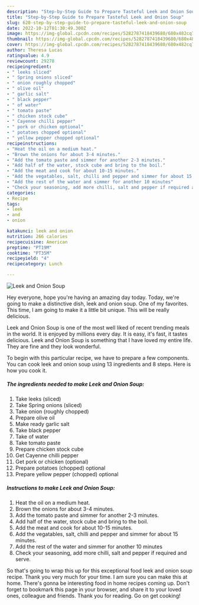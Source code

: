 ```yaml
---
description: "Step-by-Step Guide to Prepare Tasteful Leek and Onion Soup"
title: "Step-by-Step Guide to Prepare Tasteful Leek and Onion Soup"
slug: 620-step-by-step-guide-to-prepare-tasteful-leek-and-onion-soup
date: 2022-10-12T01:30:49.300Z
image: https://img-global.cpcdn.com/recipes/5282787418439680/680x482cq70/leek-and-onion-soup-recipe-main-photo.jpg
thumbnail: https://img-global.cpcdn.com/recipes/5282787418439680/680x482cq70/leek-and-onion-soup-recipe-main-photo.jpg
cover: https://img-global.cpcdn.com/recipes/5282787418439680/680x482cq70/leek-and-onion-soup-recipe-main-photo.jpg
author: Theresa Lucas
ratingvalue: 4.9
reviewcount: 29278
recipeingredient:
- " leeks sliced"
- " Spring onions sliced"
- " onion roughly chopped"
- " olive oil"
- " garlic salt"
- " black pepper"
- " of water"
- " tomato paste"
- " chicken stock cube"
- " Cayenne chilli pepper"
- " pork or chicken optional"
- " potatoes chopped optional"
- " yellow pepper chopped optional"
recipeinstructions:
- "Heat the oil on a medium heat."
- "Brown the onions for about 3-4 minutes."
- "Add the tomato paste and simmer for another 2-3 minutes."
- "Add half of the water, stock cube and bring to the boil."
- "Add the meat and cook for about 10-15 minutes."
- "Add the vegatables, salt, chilli and pepper and simmer for about 15 minutes."
- "Add the rest of the water and simmer for another 10 minutes"
- "Check your seasoning, add more chilli, salt and pepper if required and serve."
categories:
- Recipe
tags:
- leek
- and
- onion

katakunci: leek and onion 
nutrition: 266 calories
recipecuisine: American
preptime: "PT19M"
cooktime: "PT35M"
recipeyield: "4"
recipecategory: Lunch

---
```



![Leek and Onion Soup](https://img-global.cpcdn.com/recipes/5282787418439680/680x482cq70/leek-and-onion-soup-recipe-main-photo.jpg)

Hey everyone, hope you're having an amazing day today. Today, we're going to make a distinctive dish, leek and onion soup. One of my favorites. This time, I am going to make it a little bit unique. This will be really delicious.

Leek and Onion Soup is one of the most well liked of recent trending meals in the world. It is enjoyed by millions every day. It is easy, it's fast, it tastes delicious. Leek and Onion Soup is something that I have loved my entire life. They are fine and they look wonderful.




To begin with this particular recipe, we have to prepare a few components. You can cook leek and onion soup using 13 ingredients and 8 steps. Here is how you cook it.

<!--inarticleads1-->

##### The ingredients needed to make Leek and Onion Soup:

1. Take  leeks (sliced)
1. Take  Spring onions (sliced)
1. Take  onion (roughly chopped)
1. Prepare  olive oil
1. Make ready  garlic salt
1. Take  black pepper
1. Take  of water
1. Take  tomato paste
1. Prepare  chicken stock cube
1. Get  Cayenne chilli pepper
1. Get  pork or chicken (optional)
1. Prepare  potatoes (chopped) optional
1. Prepare  yellow pepper (chopped) optional




<!--inarticleads2-->

##### Instructions to make Leek and Onion Soup:

1. Heat the oil on a medium heat.
1. Brown the onions for about 3-4 minutes.
1. Add the tomato paste and simmer for another 2-3 minutes.
1. Add half of the water, stock cube and bring to the boil.
1. Add the meat and cook for about 10-15 minutes.
1. Add the vegatables, salt, chilli and pepper and simmer for about 15 minutes.
1. Add the rest of the water and simmer for another 10 minutes
1. Check your seasoning, add more chilli, salt and pepper if required and serve.




So that's going to wrap this up for this exceptional food leek and onion soup recipe. Thank you very much for your time. I am sure you can make this at home. There's gonna be interesting food in home recipes coming up. Don't forget to bookmark this page in your browser, and share it to your loved ones, colleague and friends. Thank you for reading. Go on get cooking!
